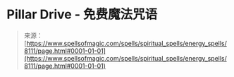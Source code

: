 <!--yml

category: 未分类

date: 2024-06-12 18:43:24

-->

# Pillar Drive - 免费魔法咒语

> 来源：[https://www.spellsofmagic.com/spells/spiritual_spells/energy_spells/8111/page.html#0001-01-01](https://www.spellsofmagic.com/spells/spiritual_spells/energy_spells/8111/page.html#0001-01-01)
